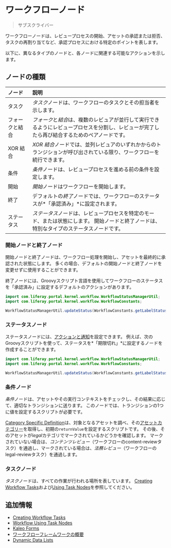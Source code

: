 # ワークフローノード

> サブスクライバー

ワークフローノードは、レビュープロセスの開始、アセットの承認または拒否、タスクの再割り当てなど、承認プロセスにおける特定のポイントを表します。

以下に、異なるタイプのノードと、各ノードに関連する可能なアクションを示します。

## ノードの種類

| ノード     | 説明                                                                        |
| :--- | :--- |
| タスク     | *タスク*ノードは、ワークフローのタスクとその担当者を示します。                                          |
| フォークと結合 | *フォーク*と*結合*は、複数のレビュアが並行して実行できるようにレビュープロセスを分割し、レビューが完了したら再び結合するためのペアノードです。 |
| XOR 結合  | *XOR 結合*ノードでは、並列レビュアのいずれかからのトランジションが呼び出されている限り、ワークフローを続行できます。             |
| 条件      | *条件*ノードは、レビュープロセスを進める前の条件を設定します。                                          |
| 開始      | *開始*ノードはワークフローを開始します。                                                     |
| 終了      | デフォルトの*終了*ノードでは、ワークフローのステータスが*「承認済み」*に設定されます。                             |
| ステータス   | *ステータス*ノードは、レビュープロセスを特定のモード、または状態にします。 開始ノードと終了ノードは、特別なタイプのステータスノードです。    |

### 開始ノードと終了ノード

開始ノードと終了ノードは、ワークフロー処理を開始し、アセットを最終的に承認された状態にします。 多くの場合、デフォルトの開始ノードと終了ノードを変更せずに使用することができます。

終了ノードには、Groovyスクリプト言語を使用してワークフローのステータスを「承認済み」に設定するデフォルトのアクションがあります。

``` java
import com.liferay.portal.kernel.workflow.WorkflowStatusManagerUtil;
import com.liferay.portal.kernel.workflow.WorkflowConstants;

WorkflowStatusManagerUtil.updateStatus(WorkflowConstants.getLabelStatus("approved"), workflowContext);
```

### ステータスノード

ステータスノードには、[アクションと通知](./configuring-workflow-actions-and-notifications.md)を設定できます。 例えば、次のGroovyスクリプトを使って、ステータスを*「期限切れ」*に設定するノードを作成することができます。

``` java
import com.liferay.portal.kernel.workflow.WorkflowStatusManagerUtil;
import com.liferay.portal.kernel.workflow.WorkflowConstants;

WorkflowStatusManagerUtil.updateStatus(WorkflowConstants.getLabelStatus("expired"), workflowContext);
```

### 条件ノード

*条件*ノードは、アセットやその実行コンテキストをチェックし、その結果に応じて、適切なトランジションに送ります。 このノードでは、トランジションの1つに値を設定するスクリプトが必要です。

[Category Specific Definition](https://github.com/liferay/liferay-portal/blob/[$LIFERAY_LEARN_PORTAL_GIT_TAG$]/modules/apps/portal-workflow/portal-workflow-kaleo-runtime-impl/src/main/resources/META-INF/definitions/category-specific-definition.xml)は、対象となるアセットを調べ、その[アセットカテゴリー](../../../../content-authoring-and-management/tags-and-categories/defining-categories-and-vocabularies-for-content.md)を取得し、初期の`returnValue`を設定するスクリプトです。 その後、そのアセットが*legal*カテゴリでマークされているかどうかを確認します。 マークされていない場合は、*コンテンツレビュー*（ワークフローのcontent-reviewタスク）を通過し、マークされている場合は、*法務レビュー*（ワークフローのlegal-reviewタスク）を通過します。

### タスクノード

*タスク*ノードは、すべての作業が行われる場所を表しています。 [Creating Workflow Tasks](./creating-workflow-tasks.md)および[Using Task Nodes](./assigning-task-nodes.md)を参照してください。

## 追加情報

  - [Creating Workflow Tasks](./creating-workflow-tasks.md)
  - [Workflow Using Task Nodes](./assigning-task-nodes.md)
  - [Kaleo Forms](../../../forms/kaleo-forms.md)
  - [ワークフローフレームワークの概要](https://help.liferay.com/hc/en-us/articles/360028727112-Introduction-to-The-Workflow-Framework)
  - [Dynamic Data Lists](../../../forms/dynamic-data-lists/getting-started-with-dynamic-data-lists.md)
